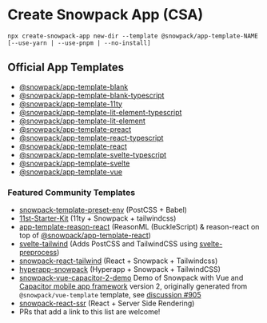 # Create Snowpack App (CSA)

```
npx create-snowpack-app new-dir --template @snowpack/app-template-NAME [--use-yarn | --use-pnpm | --no-install]
```

## Official App Templates

- [@snowpack/app-template-blank](../app-template-blank)
- [@snowpack/app-template-blank-typescript](../app-template-blank-typescript)
- [@snowpack/app-template-11ty](../app-template-11ty)
- [@snowpack/app-template-lit-element-typescript](../app-template-lit-element-typescript)
- [@snowpack/app-template-lit-element](../app-template-lit-element)
- [@snowpack/app-template-preact](../app-template-preact)
- [@snowpack/app-template-react-typescript](../app-template-react-typescript)
- [@snowpack/app-template-react](../app-template-react)
- [@snowpack/app-template-svelte-typescript](../app-template-svelte-typescript)
- [@snowpack/app-template-svelte](../app-template-svelte)
- [@snowpack/app-template-vue](../app-template-vue)

### Featured Community Templates

- [snowpack-template-preset-env](https://github.com/argyleink/snowpack-template-preset-env) (PostCSS + Babel)
- [11st-Starter-Kit](https://github.com/stefanfrede/11st-starter-kit) (11ty +
  Snowpack + tailwindcss)
- [app-template-reason-react](https://github.com/jihchi/app-template-reason-react) (ReasonML (BuckleScript) & reason-react on top of [@snowpack/app-template-react](/templates/app-template-react))
- [svelte-tailwind](https://github.com/agneym/svelte-tailwind-snowpack) (Adds PostCSS and TailwindCSS using [svelte-preprocess](https://github.com/sveltejs/svelte-preprocess))
- [snowpack-react-tailwind](https://github.com/mrkldshv/snowpack-react-tailwind) (React + Snowpack + Tailwindcss)
- [hyperapp-snowpack](https://github.com/bmartel/hyperapp-snowpack) (Hyperapp + Snowpack + TailwindCSS)
- [snowpack-vue-capacitor-2-demo](https://github.com/brodybits/snowpack-vue-capacitor-2-demo) Demo of Snowpack with Vue and [Capacitor mobile app framework](https://capacitorjs.com/) version 2, originally generated from `@snowpack/vue-template` template, see [discussion #905](https://github.com/pikapkg/snowpack/discussions/905)
- [snowpack-react-ssr](https://github.com/matthoffner/snowpack-react-ssr) (React + Server Side Rendering)
- PRs that add a link to this list are welcome!
